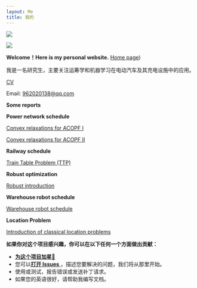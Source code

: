 ```yaml
---
layout: Me
title: 我的
---
```



![](https://previews.123rf.com/images/karpenkoilia/karpenkoilia1805/karpenkoilia180500027/102146167-vector-line-web-concept-for-programming-linear-web-banner-for-coding-.jpg)

![](https://ghchart.rshah.org/vanhiupun)

<b align = center>Welcome！Here is my personal website.</b> [Home page](https://fengchen1999.github.io/))

我是一名研究生，主要关注运筹学和机器学习在电动汽车及其充电设施中的应用。

[CV](https://drive.google.com/file/d/1uKmL3ykh3AktG_cn402tGZT2KK0bTh2h/view?usp=sharing)

Email: 962020138@qq.com



**Some reports**

**Power network schedule**

[Convex relaxations for ACOPF Ⅰ](https://drive.google.com/file/d/15c6zr7rQxl0TJokWHBCq31DkRMxpLoVQ/view?usp=sharing)

[Convex relaxations for ACOPF Ⅱ](https://drive.google.com/file/d/14nF-SICr-mi43OLiPw_sftBPsPayF9Xa/view?usp=sharing)

**Railway schedule**

[Train Table Problem (TTP)](https://drive.google.com/file/d/1HiKkVQmEVyGuvN8T1KMqMPP8zFQ8f7zA/view?usp=sharing)

**Robust optimization**

[Robust introduction](https://drive.google.com/file/d/1uiFb2wZwL6lsC_WhWhIocgfKQUOp_eOm/view?usp=sharing)

**Warehouse robot schedule**

[Warehouse robot schedule](https://drive.google.com/file/d/1yCAUMEHfRIAsYR7SpNgVvEzLyfOOoDnN/view?usp=sharing)

**Location Problem**

[Introduction of classical location problems](https://drive.google.com/file/d/1sMwhiX6CYYeE5rNy7ldMRg1jHO4juvKy/view?usp=sharing)



<b align = center>如果你对这个项目感兴趣，你可以在以下任何一个方面做出贡献：</b>

- [**为这个项目加星**🌟](https://github.com/vanhiupun/Vanhiupun.github.io) 
- 您可以[**打开 Issues** ](https://github.com/vanhiupun/Vanhiupun.github.io/issues/new)，描述您要解决的问题，我们将从那里开始。
- 使用或测试，报告错误或发送补丁请求。
- 如果您的英语很好，请帮助我编写文档。
